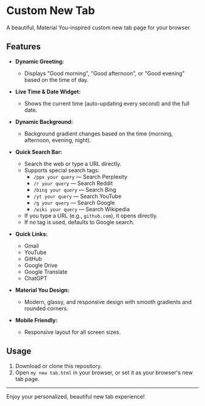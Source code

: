 # Custom New Tab

A beautiful, Material You-inspired custom new tab page for your browser.

## Features

- **Dynamic Greeting:**
  - Displays "Good morning", "Good afternoon", or "Good evening" based on the time of day.

- **Live Time & Date Widget:**
  - Shows the current time (auto-updating every second) and the full date.

- **Dynamic Background:**
  - Background gradient changes based on the time (morning, afternoon, evening, night).

- **Quick Search Bar:**
  - Search the web or type a URL directly.
  - Supports special search tags:
    - `/ppx your query` — Search Perplexity
    - `/r your query` — Search Reddit
    - `/bing your query` — Search Bing
    - `/yt your query` — Search YouTube
    - `/g your query` — Search Google
    - `/wiki your query` — Search Wikipedia
  - If you type a URL (e.g., `github.com`), it opens directly.
  - If no tag is used, defaults to Google search.

- **Quick Links:**
  - Gmail
  - YouTube
  - GitHub
  - Google Drive
  - Google Translate
  - ChatGPT

- **Material You Design:**
  - Modern, glassy, and responsive design with smooth gradients and rounded corners.

- **Mobile Friendly:**
  - Responsive layout for all screen sizes.

## Usage

1. Download or clone this repository.
2. Open `my new tab.html` in your browser, or set it as your browser's new tab page.

---

Enjoy your personalized, beautiful new tab experience!
